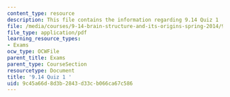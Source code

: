 ```yaml
---
content_type: resource
description: This file contains the information regarding 9.14 Quiz 1 .
file: /media/courses/9-14-brain-structure-and-its-origins-spring-2014/9c45a66d8d3b2843d33cb066ca67c586_MIT9_14S14_Quiz1.pdf
file_type: application/pdf
learning_resource_types:
- Exams
ocw_type: OCWFile
parent_title: Exams
parent_type: CourseSection
resourcetype: Document
title: '9.14 Quiz 1 '
uid: 9c45a66d-8d3b-2843-d33c-b066ca67c586
---
```


